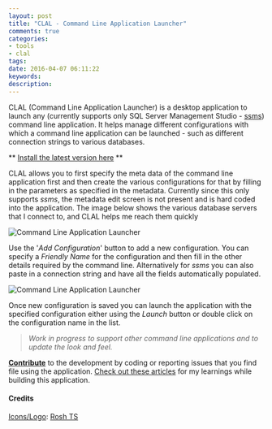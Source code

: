 ```yaml
---
layout: post
title: "CLAL - Command Line Application Launcher"
comments: true
categories:
- tools
- clal 
tags: 
date: 2016-04-07 06:11:22 
keywords: 
description: 
---
```


CLAL (Command Line Application Launcher) is a desktop application to launch any (currently supports only SQL Server Management Studio - [ssms](https://msdn.microsoft.com/en-us/library/ms162825.aspx)) command line application. It helps manage different configurations with which a command line application can be launched - such as different connection strings to various databases.

** [Install the latest version here](http://bit.ly/1REGiFT) ** 

CLAL allows you to first specify the meta data of the command line application first and then create the various configurations for that by filling in the parameters as specified in the metadata. Currently since this only supports *ssms*, the metadata edit screen is not present and is hard coded into the application. The image below shows the various database servers that I connect to, and CLAL helps me reach them quickly 

<img class="center" alt="Command Line Application Launcher" src="{{ site.images_root}}/clal.png" />

Use the '*Add Configuration*' button to add a new configuration. You can specify a *Friendly Name* for the configuration and then fill in the other details required by the command line. Alternatively for *ssms* you can also paste in a connection string and have all the fields automatically populated.

<img class="center" alt="Command Line Application Launcher" src="{{ site.images_root}}/clal_new.png" />

Once new configuration is saved you can launch the application with the specified configuration either using the *Launch* button or double click on the configuration name in the list.

> *Work in progress to support other command line applications and to update the look and feel.*

[**Contribute**](https://github.com/rahulpnath/clal/issues) to the development by coding or reporting issues that you find file using the application. [Check out these articles](http://www.rahulpnath.com/blog/category/clal/) for my learnings while building this application.

#### **Credits** ####

[Icons/Logo](https://github.com/rahulpnath/clal/tree/master/Resources): [Rosh TS](https://twitter.com/RoshTS)